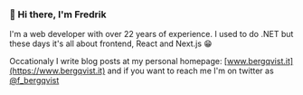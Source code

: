 ### 👋 Hi there, I'm Fredrik

I'm a web developer with over 22 years of experience. 
I used to do .NET but these days it's all about frontend, React and Next.js 😁

Occationaly I write blog posts at my personal homepage: [www.bergqvist.it](https://www.bergqvist.it) and if you want to reach me I'm on twitter as [@f_bergqvist](https://twitter.com/f_bergqvist)



<!--
**fredrikbergqvist/fredrikbergqvist** is a ✨ _special_ ✨ repository because its `README.md` (this file) appears on your GitHub profile.

Here are some ideas to get you started:

- 🔭 I’m currently working on ...
- 🌱 I’m currently learning ...
- 👯 I’m looking to collaborate on ...
- 🤔 I’m looking for help with ...
- 💬 Ask me about ...
- 📫 How to reach me: ...
- 😄 Pronouns: ...
- ⚡ Fun fact: ...
-->
